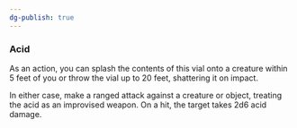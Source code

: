 ```yaml
---
dg-publish: true
---
```

### Acid

As an action, you can splash the contents of this vial onto a creature within 5 feet of you or throw the vial up to 20 feet, shattering it on impact.

In either case, make a ranged attack against a creature or object, treating the acid as an improvised weapon. On a hit, the target takes 2d6 acid damage.
